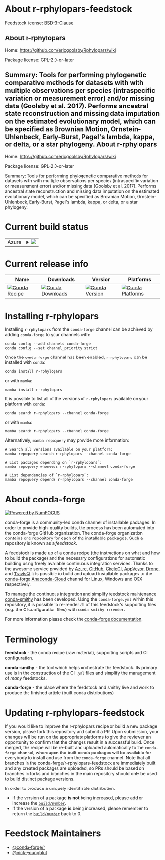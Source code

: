 About r-rphylopars-feedstock
============================

Feedstock license: [BSD-3-Clause](https://github.com/conda-forge/r-rphylopars-feedstock/blob/main/LICENSE.txt)

About r-rphylopars
------------------

Home: https://github.com/ericgoolsby/Rphylopars/wiki

Package license: GPL-2.0-or-later

Summary: Tools for performing phylogenetic comparative methods for datasets with with multiple observations per species (intraspecific variation or measurement error) and/or missing data (Goolsby et al. 2017). Performs ancestral state reconstruction and missing data imputation on the estimated evolutionary model, which can be specified as Brownian Motion, Ornstein-Uhlenbeck, Early-Burst, Pagel's lambda, kappa, or delta, or a star phylogeny.
About r-rphylopars
------------------

Home: https://github.com/ericgoolsby/Rphylopars/wiki

Package license: GPL-2.0-or-later

Summary: Tools for performing phylogenetic comparative methods for datasets with with multiple observations per species (intraspecific variation or measurement error) and/or missing data (Goolsby et al. 2017). Performs ancestral state reconstruction and missing data imputation on the estimated evolutionary model, which can be specified as Brownian Motion, Ornstein-Uhlenbeck, Early-Burst, Pagel's lambda, kappa, or delta, or a star phylogeny.

Current build status
====================


<table>
    
  <tr>
    <td>Azure</td>
    <td>
      <details>
        <summary>
          <a href="https://dev.azure.com/conda-forge/feedstock-builds/_build/latest?definitionId=12668&branchName=main">
            <img src="https://dev.azure.com/conda-forge/feedstock-builds/_apis/build/status/r-rphylopars-feedstock?branchName=main">
          </a>
        </summary>
        <table>
          <thead><tr><th>Variant</th><th>Status</th></tr></thead>
          <tbody><tr>
              <td>linux_64_r_base4.2</td>
              <td>
                <a href="https://dev.azure.com/conda-forge/feedstock-builds/_build/latest?definitionId=12668&branchName=main">
                  <img src="https://dev.azure.com/conda-forge/feedstock-builds/_apis/build/status/r-rphylopars-feedstock?branchName=main&jobName=linux&configuration=linux%20linux_64_r_base4.2" alt="variant">
                </a>
              </td>
            </tr><tr>
              <td>linux_64_r_base4.3</td>
              <td>
                <a href="https://dev.azure.com/conda-forge/feedstock-builds/_build/latest?definitionId=12668&branchName=main">
                  <img src="https://dev.azure.com/conda-forge/feedstock-builds/_apis/build/status/r-rphylopars-feedstock?branchName=main&jobName=linux&configuration=linux%20linux_64_r_base4.3" alt="variant">
                </a>
              </td>
            </tr><tr>
              <td>osx_64_r_base4.2</td>
              <td>
                <a href="https://dev.azure.com/conda-forge/feedstock-builds/_build/latest?definitionId=12668&branchName=main">
                  <img src="https://dev.azure.com/conda-forge/feedstock-builds/_apis/build/status/r-rphylopars-feedstock?branchName=main&jobName=osx&configuration=osx%20osx_64_r_base4.2" alt="variant">
                </a>
              </td>
            </tr><tr>
              <td>osx_64_r_base4.3</td>
              <td>
                <a href="https://dev.azure.com/conda-forge/feedstock-builds/_build/latest?definitionId=12668&branchName=main">
                  <img src="https://dev.azure.com/conda-forge/feedstock-builds/_apis/build/status/r-rphylopars-feedstock?branchName=main&jobName=osx&configuration=osx%20osx_64_r_base4.3" alt="variant">
                </a>
              </td>
            </tr>
          </tbody>
        </table>
      </details>
    </td>
  </tr>
</table>

Current release info
====================

| Name | Downloads | Version | Platforms |
| --- | --- | --- | --- |
| [![Conda Recipe](https://img.shields.io/badge/recipe-r--rphylopars-green.svg)](https://anaconda.org/conda-forge/r-rphylopars) | [![Conda Downloads](https://img.shields.io/conda/dn/conda-forge/r-rphylopars.svg)](https://anaconda.org/conda-forge/r-rphylopars) | [![Conda Version](https://img.shields.io/conda/vn/conda-forge/r-rphylopars.svg)](https://anaconda.org/conda-forge/r-rphylopars) | [![Conda Platforms](https://img.shields.io/conda/pn/conda-forge/r-rphylopars.svg)](https://anaconda.org/conda-forge/r-rphylopars) |

Installing r-rphylopars
=======================

Installing `r-rphylopars` from the `conda-forge` channel can be achieved by adding `conda-forge` to your channels with:

```
conda config --add channels conda-forge
conda config --set channel_priority strict
```

Once the `conda-forge` channel has been enabled, `r-rphylopars` can be installed with `conda`:

```
conda install r-rphylopars
```

or with `mamba`:

```
mamba install r-rphylopars
```

It is possible to list all of the versions of `r-rphylopars` available on your platform with `conda`:

```
conda search r-rphylopars --channel conda-forge
```

or with `mamba`:

```
mamba search r-rphylopars --channel conda-forge
```

Alternatively, `mamba repoquery` may provide more information:

```
# Search all versions available on your platform:
mamba repoquery search r-rphylopars --channel conda-forge

# List packages depending on `r-rphylopars`:
mamba repoquery whoneeds r-rphylopars --channel conda-forge

# List dependencies of `r-rphylopars`:
mamba repoquery depends r-rphylopars --channel conda-forge
```


About conda-forge
=================

[![Powered by
NumFOCUS](https://img.shields.io/badge/powered%20by-NumFOCUS-orange.svg?style=flat&colorA=E1523D&colorB=007D8A)](https://numfocus.org)

conda-forge is a community-led conda channel of installable packages.
In order to provide high-quality builds, the process has been automated into the
conda-forge GitHub organization. The conda-forge organization contains one repository
for each of the installable packages. Such a repository is known as a *feedstock*.

A feedstock is made up of a conda recipe (the instructions on what and how to build
the package) and the necessary configurations for automatic building using freely
available continuous integration services. Thanks to the awesome service provided by
[Azure](https://azure.microsoft.com/en-us/services/devops/), [GitHub](https://github.com/),
[CircleCI](https://circleci.com/), [AppVeyor](https://www.appveyor.com/),
[Drone](https://cloud.drone.io/welcome), and [TravisCI](https://travis-ci.com/)
it is possible to build and upload installable packages to the
[conda-forge](https://anaconda.org/conda-forge) [Anaconda-Cloud](https://anaconda.org/)
channel for Linux, Windows and OSX respectively.

To manage the continuous integration and simplify feedstock maintenance
[conda-smithy](https://github.com/conda-forge/conda-smithy) has been developed.
Using the ``conda-forge.yml`` within this repository, it is possible to re-render all of
this feedstock's supporting files (e.g. the CI configuration files) with ``conda smithy rerender``.

For more information please check the [conda-forge documentation](https://conda-forge.org/docs/).

Terminology
===========

**feedstock** - the conda recipe (raw material), supporting scripts and CI configuration.

**conda-smithy** - the tool which helps orchestrate the feedstock.
                   Its primary use is in the construction of the CI ``.yml`` files
                   and simplify the management of *many* feedstocks.

**conda-forge** - the place where the feedstock and smithy live and work to
                  produce the finished article (built conda distributions)


Updating r-rphylopars-feedstock
===============================

If you would like to improve the r-rphylopars recipe or build a new
package version, please fork this repository and submit a PR. Upon submission,
your changes will be run on the appropriate platforms to give the reviewer an
opportunity to confirm that the changes result in a successful build. Once
merged, the recipe will be re-built and uploaded automatically to the
`conda-forge` channel, whereupon the built conda packages will be available for
everybody to install and use from the `conda-forge` channel.
Note that all branches in the conda-forge/r-rphylopars-feedstock are
immediately built and any created packages are uploaded, so PRs should be based
on branches in forks and branches in the main repository should only be used to
build distinct package versions.

In order to produce a uniquely identifiable distribution:
 * If the version of a package **is not** being increased, please add or increase
   the [``build/number``](https://docs.conda.io/projects/conda-build/en/latest/resources/define-metadata.html#build-number-and-string).
 * If the version of a package **is** being increased, please remember to return
   the [``build/number``](https://docs.conda.io/projects/conda-build/en/latest/resources/define-metadata.html#build-number-and-string)
   back to 0.

Feedstock Maintainers
=====================

* [@conda-forge/r](https://github.com/conda-forge/r/)
* [@nick-youngblut](https://github.com/nick-youngblut/)

